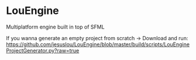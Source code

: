 # LouEngine
Multiplatform engine built in top of SFML

If you wanna generate an empty project from scratch -> Download and run:
https://github.com/jesuslou/LouEngine/blob/master/build/scripts/LouEngineProjectGenerator.py?raw=true
